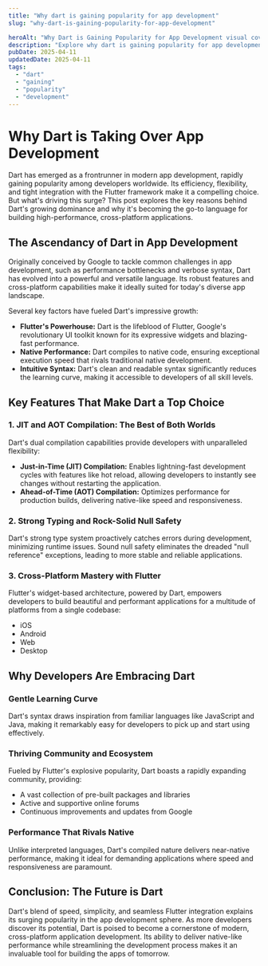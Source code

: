 ```yaml
---
title: "Why dart is gaining popularity for app development"
slug: "why-dart-is-gaining-popularity-for-app-development"

heroAlt: "Why Dart is Gaining Popularity for App Development visual cover image"
description: "Explore why dart is gaining popularity for app development in this detailed guide, offering insights, strategies, and practical tips to enhance your understanding and application of the topic."
pubDate: 2025-04-11
updatedDate: 2025-04-11
tags:
  - "dart"
  - "gaining"
  - "popularity"
  - "development"
---
```


# Why Dart is Taking Over App Development

Dart has emerged as a frontrunner in modern app development, rapidly gaining popularity among developers worldwide. Its efficiency, flexibility, and tight integration with the Flutter framework make it a compelling choice. But what's driving this surge? This post explores the key reasons behind Dart's growing dominance and why it's becoming the go-to language for building high-performance, cross-platform applications.

## The Ascendancy of Dart in App Development

Originally conceived by Google to tackle common challenges in app development, such as performance bottlenecks and verbose syntax, Dart has evolved into a powerful and versatile language. Its robust features and cross-platform capabilities make it ideally suited for today's diverse app landscape.

Several key factors have fueled Dart's impressive growth:

- **Flutter's Powerhouse:** Dart is the lifeblood of Flutter, Google's revolutionary UI toolkit known for its expressive widgets and blazing-fast performance.
- **Native Performance:** Dart compiles to native code, ensuring exceptional execution speed that rivals traditional native development.
- **Intuitive Syntax:** Dart's clean and readable syntax significantly reduces the learning curve, making it accessible to developers of all skill levels.

## Key Features That Make Dart a Top Choice

### 1. JIT and AOT Compilation: The Best of Both Worlds

Dart's dual compilation capabilities provide developers with unparalleled flexibility:

- **Just-in-Time (JIT) Compilation:** Enables lightning-fast development cycles with features like hot reload, allowing developers to instantly see changes without restarting the application.
- **Ahead-of-Time (AOT) Compilation:** Optimizes performance for production builds, delivering native-like speed and responsiveness.

### 2. Strong Typing and Rock-Solid Null Safety

Dart's strong type system proactively catches errors during development, minimizing runtime issues. Sound null safety eliminates the dreaded "null reference" exceptions, leading to more stable and reliable applications.

### 3. Cross-Platform Mastery with Flutter

Flutter's widget-based architecture, powered by Dart, empowers developers to build beautiful and performant applications for a multitude of platforms from a single codebase:

- iOS
- Android
- Web
- Desktop

## Why Developers Are Embracing Dart

### Gentle Learning Curve

Dart's syntax draws inspiration from familiar languages like JavaScript and Java, making it remarkably easy for developers to pick up and start using effectively.

### Thriving Community and Ecosystem

Fueled by Flutter's explosive popularity, Dart boasts a rapidly expanding community, providing:

- A vast collection of pre-built packages and libraries
- Active and supportive online forums
- Continuous improvements and updates from Google

### Performance That Rivals Native

Unlike interpreted languages, Dart's compiled nature delivers near-native performance, making it ideal for demanding applications where speed and responsiveness are paramount.

## Conclusion: The Future is Dart

Dart's blend of speed, simplicity, and seamless Flutter integration explains its surging popularity in the app development sphere. As more developers discover its potential, Dart is poised to become a cornerstone of modern, cross-platform application development. Its ability to deliver native-like performance while streamlining the development process makes it an invaluable tool for building the apps of tomorrow.
